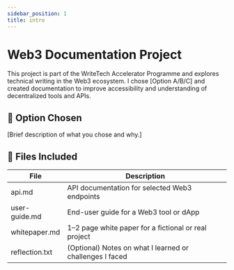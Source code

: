 ```yaml
---
sidebar_position: 1
title: intro
---
```


# Web3 Documentation Project

This project is part of the WriteTech Accelerator Programme and explores technical writing in the Web3 ecosystem. I chose [Option A/B/C] and created documentation to improve accessibility and understanding of decentralized tools and APIs.

## 🔀 Option Chosen
[Brief description of what you chose and why.]

## 📄 Files Included

| File            | Description |
|-----------------|-------------|
| api.md          | API documentation for selected Web3 endpoints |
| user-guide.md   | End-user guide for a Web3 tool or dApp |
| whitepaper.md   | 1–2 page white paper for a fictional or real project |
| reflection.txt  | (Optional) Notes on what I learned or challenges I faced |



